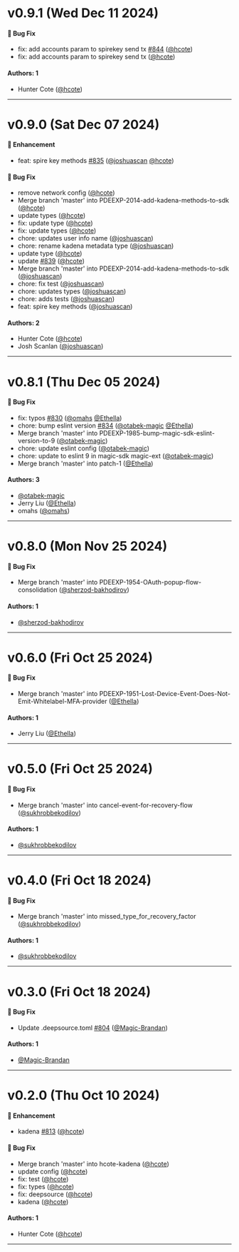 # v0.9.1 (Wed Dec 11 2024)

#### 🐛 Bug Fix

- fix: add accounts param to spirekey send tx [#844](https://github.com/magiclabs/magic-js/pull/844) ([@hcote](https://github.com/hcote))
- fix: add accounts param to spirekey send tx ([@hcote](https://github.com/hcote))

#### Authors: 1

- Hunter Cote ([@hcote](https://github.com/hcote))

---

# v0.9.0 (Sat Dec 07 2024)

#### 🚀 Enhancement

- feat: spire key methods [#835](https://github.com/magiclabs/magic-js/pull/835) ([@joshuascan](https://github.com/joshuascan) [@hcote](https://github.com/hcote))

#### 🐛 Bug Fix

- remove network config ([@hcote](https://github.com/hcote))
- Merge branch 'master' into PDEEXP-2014-add-kadena-methods-to-sdk ([@hcote](https://github.com/hcote))
- update types ([@hcote](https://github.com/hcote))
- fix: update type ([@hcote](https://github.com/hcote))
- fix: update types ([@hcote](https://github.com/hcote))
- chore: updates user info name ([@joshuascan](https://github.com/joshuascan))
- chore: rename kadena metadata type ([@joshuascan](https://github.com/joshuascan))
- update type ([@hcote](https://github.com/hcote))
- update [#839](https://github.com/magiclabs/magic-js/pull/839) ([@hcote](https://github.com/hcote))
- Merge branch 'master' into PDEEXP-2014-add-kadena-methods-to-sdk ([@joshuascan](https://github.com/joshuascan))
- chore: fix test ([@joshuascan](https://github.com/joshuascan))
- chore: updates types ([@joshuascan](https://github.com/joshuascan))
- chore: adds tests ([@joshuascan](https://github.com/joshuascan))
- feat: spire key methods ([@joshuascan](https://github.com/joshuascan))

#### Authors: 2

- Hunter Cote ([@hcote](https://github.com/hcote))
- Josh Scanlan ([@joshuascan](https://github.com/joshuascan))

---

# v0.8.1 (Thu Dec 05 2024)

#### 🐛 Bug Fix

- fix: typos [#830](https://github.com/magiclabs/magic-js/pull/830) ([@omahs](https://github.com/omahs) [@Ethella](https://github.com/Ethella))
- chore: bump eslint version [#834](https://github.com/magiclabs/magic-js/pull/834) ([@otabek-magic](https://github.com/otabek-magic) [@Ethella](https://github.com/Ethella))
- Merge branch 'master' into PDEEXP-1985-bump-magic-sdk-eslint-version-to-9 ([@otabek-magic](https://github.com/otabek-magic))
- chore: update eslint config ([@otabek-magic](https://github.com/otabek-magic))
- chore: update to eslint 9 in magic-sdk magic-ext ([@otabek-magic](https://github.com/otabek-magic))
- Merge branch 'master' into patch-1 ([@Ethella](https://github.com/Ethella))

#### Authors: 3

- [@otabek-magic](https://github.com/otabek-magic)
- Jerry Liu ([@Ethella](https://github.com/Ethella))
- omahs ([@omahs](https://github.com/omahs))

---

# v0.8.0 (Mon Nov 25 2024)

#### 🐛 Bug Fix

- Merge branch 'master' into PDEEXP-1954-OAuth-popup-flow-consolidation ([@sherzod-bakhodirov](https://github.com/sherzod-bakhodirov))

#### Authors: 1

- [@sherzod-bakhodirov](https://github.com/sherzod-bakhodirov)

---

# v0.6.0 (Fri Oct 25 2024)

#### 🐛 Bug Fix

- Merge branch 'master' into PDEEXP-1951-Lost-Device-Event-Does-Not-Emit-Whitelabel-MFA-provider ([@Ethella](https://github.com/Ethella))

#### Authors: 1

- Jerry Liu ([@Ethella](https://github.com/Ethella))

---

# v0.5.0 (Fri Oct 25 2024)

#### 🐛 Bug Fix

- Merge branch 'master' into cancel-event-for-recovery-flow ([@sukhrobbekodilov](https://github.com/sukhrobbekodilov))

#### Authors: 1

- [@sukhrobbekodilov](https://github.com/sukhrobbekodilov)

---

# v0.4.0 (Fri Oct 18 2024)

#### 🐛 Bug Fix

- Merge branch 'master' into missed_type_for_recovery_factor ([@sukhrobbekodilov](https://github.com/sukhrobbekodilov))

#### Authors: 1

- [@sukhrobbekodilov](https://github.com/sukhrobbekodilov)

---

# v0.3.0 (Fri Oct 18 2024)

#### 🐛 Bug Fix

- Update .deepsource.toml [#804](https://github.com/magiclabs/magic-js/pull/804) ([@Magic-Brandan](https://github.com/Magic-Brandan))

#### Authors: 1

- [@Magic-Brandan](https://github.com/Magic-Brandan)

---

# v0.2.0 (Thu Oct 10 2024)

#### 🚀 Enhancement

- kadena [#813](https://github.com/magiclabs/magic-js/pull/813) ([@hcote](https://github.com/hcote))

#### 🐛 Bug Fix

- Merge branch 'master' into hcote-kadena ([@hcote](https://github.com/hcote))
- update config ([@hcote](https://github.com/hcote))
- fix: test ([@hcote](https://github.com/hcote))
- fix: types ([@hcote](https://github.com/hcote))
- fix: deepsource ([@hcote](https://github.com/hcote))
- kadena ([@hcote](https://github.com/hcote))

#### Authors: 1

- Hunter Cote ([@hcote](https://github.com/hcote))

---

